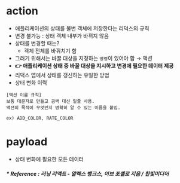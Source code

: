 # action
- 애플리케이션의 상태를 불변 객체에 저장한다는 리덕스의 규칙
- 변경 불가능 : 상태 객체 내부가 바뀌지 않음
- 상태를 변경할 때는?
   - 객체 전체를 바꿔치기 함
- 그러기 위해서는 바꿀 대상을 지정하는 `명령`이 있어야 함 → 액션
- **👉 애플리케이션 상태 중 바꿀 대상을 지시하고 변경에 필요한 데이터 제공**
- 리덕스 앱에서 상태를 갱신하는 유일한 방법
- 상태 변화 이력

```text
[액션 이름 규칙]
보통 대문자로 만들고 공백 대신 밑줄 사용.
액션의 목적이 무엇인지 명확히 알 수 있는 이름을 붙임.

ex) ADD_COLOR, RATE_COLOR
```

# payload
- 상태 변화에 필요한 모든 데이터

##### * Reference : 러닝 리액트 - 알렉스 뱅크스, 이브 포셀로 지음 / 한빛미디어
